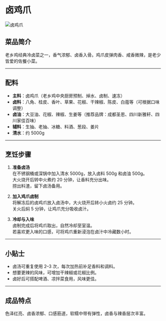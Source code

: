 # 卤鸡爪

![卤鸡爪](../images/卤鸡爪.png)

## 菜品简介
老乡鸡经典冷卤菜之一，香气浓郁、卤香入骨。鸡爪皮弹肉香、咸香微辣，是老少皆爱的佐餐小菜。

---

## 配料
- **主料**：卤鸡爪（老乡鸡中央厨房预制、焯水、卤制、速冻）  
- **卤料**：八角、桂皮、香叶、草果、花椒、干辣椒、陈皮、白蔻等（可根据口味调整）  
- **卤油**：大豆油、花椒、辣椒、生姜等（推荐品牌：成都圣恩、四川新雅轩、四川家佳百味）  
- **辅料**：生抽、老抽、冰糖、料酒、葱段、姜片  
- **清水**：约 5000g  

---

## 烹饪步骤
1. **准备卤汤**  
   在不锈钢桶或深锅中加入清水 5000g，放入卤料 500g 和卤油 500g。  
   大火烧开后转中火煮约 20 分钟，让香料充分出味。  
   捞出料渣，留下卤汤备用。

2. **加入鸡爪卤制**  
   将解冻后的卤鸡爪放入卤汤中，大火烧开后转小火卤约 25 分钟。  
   关火后焖 5 分钟，让鸡爪充分吸收卤汁。

3. **冷却与入味**  
   卤制完成后将鸡爪取出，自然冷却至室温。  
   若喜欢更入味的口感，可将鸡爪重新浸泡在卤汁中冷藏数小时。

---

## 小贴士
- 卤汤可重复使用 2–3 次，每次加热前补足香料和调料。  
- 想要更辣的风味，可增加干辣椒或花椒比例。  
- 卤好后可搭配啤酒、凉拌菜食用，风味更佳。

---

## 成品特点
色泽红亮、卤香浓郁、口感筋道，软糯中带有弹性，卤香与辣香层次丰富。
